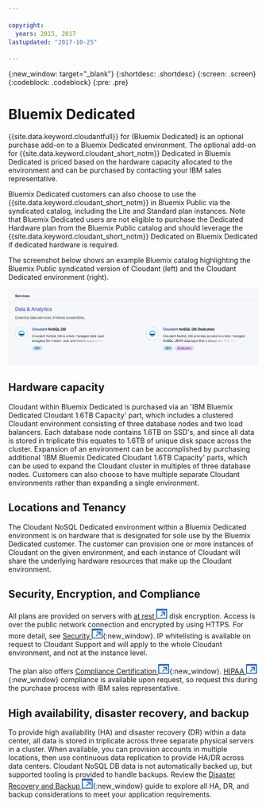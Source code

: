 ```yaml
---

copyright:
  years: 2015, 2017
lastupdated: "2017-10-25"

---
```


{:new_window: target="_blank"}
{:shortdesc: .shortdesc}
{:screen: .screen}
{:codeblock: .codeblock}
{:pre: .pre}

<!-- Acrolinx: 2017-02-23 -->

# Bluemix Dedicated

{{site.data.keyword.cloudantfull}} for (Bluemix Dedicated) is 
an optional purchase add-on to a Bluemix Dedicated environment. The optional add-on for 
{{site.data.keyword.cloudant_short_notm}} Dedicated in Bluemix Dedicated is priced based on the hardware capacity 
allocated to the environment and can be purchased by contacting your IBM sales representative.  

Bluemix Dedicated customers can also choose to use the {{site.data.keyword.cloudant_short_notm}} in Bluemix Public 
via the syndicated catalog, including the Lite and Standard plan instances. Note that 
Bluemix Dedicated users are not eligible to purchase the Dedicated Hardware plan from the 
Bluemix Public catalog and should leverage the {{site.data.keyword.cloudant_short_notm}} Dedicated on 
Bluemix Dedicated if dedicated hardware is required.   

The screenshot below shows an example Bluemix catalog highlighting the Bluemix Public 
syndicated version of Cloudant (left) and the Cloudant Dedicated environment (right).  

![Bluemix catalog](../images/bluemix_catalog.png)

## Hardware capacity 

Cloudant within Bluemix Dedicated is purchased via an 'IBM Bluemix Dedicated 
Cloudant 1.6TB Capacity' part, which includes a clustered Cloudant environment 
consisting of three database nodes and two load balancers. Each database node 
contains 1.6TB on SSD's, and since all data is stored in triplicate this 
equates to 1.6TB of unique disk space across the cluster. Expansion of an 
environment can be accomplished by purchasing additional 'IBM Bluemix 
Dedicated Cloudant 1.6TB Capacity' parts, which can be used to expand the 
Cloudant cluster in multiples of three database nodes. Customers can also 
choose to have multiple separate Cloudant environments rather than 
expanding a single environment.

## Locations and Tenancy 

The Cloudant NoSQL Dedicated environment within a Bluemix Dedicated environment is on hardware 
that is designated for sole use by the Bluemix Dedicated customer. The customer can provision 
one or more instances of Cloudant on the given environment, and each instance of Cloudant will 
share the underlying hardware resources that make up the Cloudant environment. 

## Security, Encryption, and Compliance 

All plans are provided on servers with [at rest ![External link icon](../images/launch-glyph.svg "External link icon")](https://en.wikipedia.org/wiki/Data_at_rest) 
disk encryption. Access is over the public network connection and encrypted by 
using HTTPS. For more detail, see [Security ![External link icon](../images/launch-glyph.svg "External link icon")](https://console.bluemix.net/docs/services/Cloudant/offerings/security.html#security){:new_window}. 
IP whitelisting is available on request to Cloudant Support and will apply to 
the whole Cloudant environment, and not at the instance level. 

The plan also offers [Compliance Certification ![External link icon](../images/launch-glyph.svg "External link icon")](https://console.bluemix.net/docs/services/Cloudant/offerings/compliance.html#cloudant-security-compliance){:new_window}. 
[HIPAA ![External link icon](../images/launch-glyph.svg "External link icon")](https://en.wikipedia.org/wiki/Health_Insurance_Portability_and_Accountability_Act){:new_window} 
compliance is available upon request, so request this during the purchase process with IBM sales representative. 

## High availability, disaster recovery, and backup 

To provide high availability (HA) and disaster recovery (DR) within a data center, all data is stored in triplicate 
across three separate physical servers in a cluster. When available, you can provision accounts in multiple locations, 
then use continuous data replication to provide HA/DR across data centers. Cloudant NoSQL DB data is not automatically 
backed up, but supported tooling is provided to handle backups. Review the 
[Disaster Recovery and Backup ![External link icon](../images/launch-glyph.svg "External link icon")](https://console.bluemix.net/docs/services/Cloudant/guides/disaster-recovery-and-backup.html#disaster-recovery-and-backup){:new_window} guide
to explore all HA, DR, and backup considerations to meet your application requirements.
